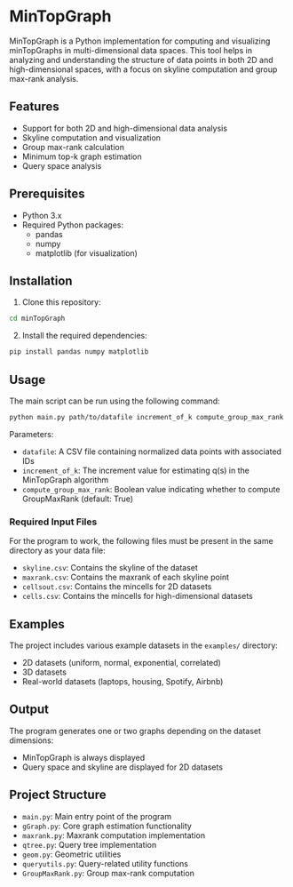 # MinTopGraph

MinTopGraph is a Python implementation for computing and visualizing minTopGraphs in multi-dimensional data spaces. This tool helps in analyzing and understanding the structure of data points in both 2D and high-dimensional spaces, with a focus on skyline computation and group max-rank analysis.

## Features

- Support for both 2D and high-dimensional data analysis
- Skyline computation and visualization
- Group max-rank calculation
- Minimum top-k graph estimation
- Query space analysis

## Prerequisites

- Python 3.x
- Required Python packages:
  - pandas
  - numpy
  - matplotlib (for visualization)

## Installation

1. Clone this repository:
```bash
cd minTopGraph
```

2. Install the required dependencies:
```bash
pip install pandas numpy matplotlib
```

## Usage

The main script can be run using the following command:

```bash
python main.py path/to/datafile increment_of_k compute_group_max_rank
```

Parameters:
- `datafile`: A CSV file containing normalized data points with associated IDs
- `increment_of_k`: The increment value for estimating q(s) in the MinTopGraph algorithm
- `compute_group_max_rank`: Boolean value indicating whether to compute GroupMaxRank (default: True)

### Required Input Files

For the program to work, the following files must be present in the same directory as your data file:
- `skyline.csv`: Contains the skyline of the dataset
- `maxrank.csv`: Contains the maxrank of each skyline point
- `cellsout.csv`: Contains the mincells for 2D datasets
- `cells.csv`: Contains the mincells for high-dimensional datasets

## Examples

The project includes various example datasets in the `examples/` directory:
- 2D datasets (uniform, normal, exponential, correlated)
- 3D datasets
- Real-world datasets (laptops, housing, Spotify, Airbnb)

## Output

The program generates one or two graphs depending on the dataset dimensions:
- MinTopGraph is always displayed
- Query space and skyline are displayed for 2D datasets

## Project Structure

- `main.py`: Main entry point of the program
- `gGraph.py`: Core graph estimation functionality
- `maxrank.py`: Maxrank computation implementation
- `qtree.py`: Query tree implementation
- `geom.py`: Geometric utilities
- `queryutils.py`: Query-related utility functions
- `GroupMaxRank.py`: Group max-rank computation
